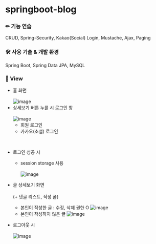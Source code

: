 # springboot-blog

### ✏ 기능 연습
CRUD, Spring-Security, Kakao(Social) Login, Mustache, Ajax, Paging

### 🛠 사용 기술 & 개발 환경
Spring Boot, Spring Data JPA, MySQL

### 👀 View
- 홈 화면<br><br>
![image](https://user-images.githubusercontent.com/69340410/109098882-7992d400-7765-11eb-996a-f64a4360478a.png)<br>
- 상세보기 버튼 누를 시 로그인 창<br><br>
![image](https://user-images.githubusercontent.com/69340410/109099047-ba8ae880-7765-11eb-94e8-a5d0c4333399.png)<br>
  - 회원 로그인
  - 카카오(소셜) 로그인
 <br>
 
- 로그인 성공 시<br>
  - session storage 사용<br><br>
![image](https://user-images.githubusercontent.com/69340410/109099181-0178de00-7766-11eb-98a5-7bbbe52131ca.png)

- 글 상세보기 화면<br><br> (+ 댓글 리스트, 작성 폼)
  - 본인이 작성한 글 : 수정, 삭제 권한 O
![image](https://user-images.githubusercontent.com/69340410/109099705-d93daf00-7766-11eb-9303-ad67517a892b.png)
  - 본인이 작성하지 않은 글
![image](https://user-images.githubusercontent.com/69340410/109099425-6cc2b000-7766-11eb-8b3d-1e54477f9006.png)<br>

- 로그아웃 시<br><br>
![image](https://user-images.githubusercontent.com/69340410/109099762-f7a3aa80-7766-11eb-83bd-82d8dd75e74a.png)
